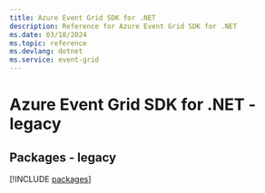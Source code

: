 ```yaml
---
title: Azure Event Grid SDK for .NET
description: Reference for Azure Event Grid SDK for .NET
ms.date: 03/18/2024
ms.topic: reference
ms.devlang: dotnet
ms.service: event-grid
---
```

# Azure Event Grid SDK for .NET - legacy
## Packages - legacy
[!INCLUDE [packages](event-grid-index.md)]